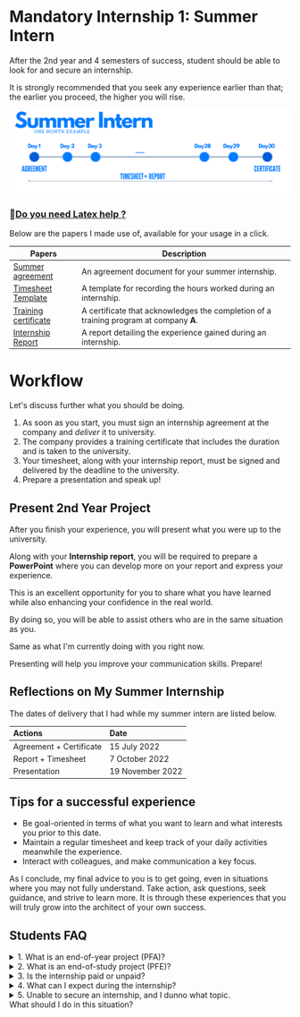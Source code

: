 <br>
<br>

# Mandatory Internship 1: Summer Intern
After the 2nd year and 4 semesters of success, student should be able to look for and secure an internship. 

It is strongly recommended that you seek any experience earlier than that; the earlier you proceed, the higher you will rise.

![BRANCH_INSIGHT](images/InternsAssets/summerintern.png)

### 🤖[Do you need Latex help ?](prompt-engineer.md)  



Below are the papers I made use of, available for your usage in a click.


| Papers                      | Description                                          |
| ---------------------------|------------------------------------------------------|
| [Summer agreement](https://github.com/Y4HYA4/TheRealBachelorsDocs/blob/main/docs/images/InternsAssets/Convention-Stage-ete.pdf)| An agreement document for your summer internship.        |
| [Timesheet Template](https://github.com/Y4HYA4/TheRealBachelorsDocs/blob/main/docs/images/InternsAssets/Journal-de-stage.pdf)          | A template for recording the hours worked during an internship.|
| [Training certificate](https://github.com/yaya2devops/bachelor-guide/blob/main/docs/images/InternsAssets/certificate.md)        | A certificate that acknowledges the completion of a training program at company **A**.|
| [Internship Report](https://github.com/Y4HYA4/ExperienceInCloud/tree/main/First_InternReport#internship-report-at-linedata)           | A report detailing the experience gained during an internship. |

# Workflow

Let's discuss further what you should be doing.

1. As soon as you start, you must sign an internship agreement at the company and *deliver* it to university.<br>
2. The company provides a training certificate that includes the duration and is taken to the university.<br>
3. Your timesheet, along with your internship report, must be signed and delivered by the deadline to the university.<br>
4. Prepare a presentation and speak up!<br>

## Present 2nd Year Project
After you finish your experience, you will present what you were up to the university. 

Along with your **Internship report**, you will be required to prepare a **PowerPoint** where you can develop more on your report and express your experience.

This is an excellent opportunity for you to share what you have learned while also enhancing your confidence in the real world.

By doing so, you will be able to assist others who are in the same situation as you. 

Same as what I'm currently doing with you right now.

Presenting will help you improve your communication skills. Prepare!


## Reflections on My Summer Internship

The dates of delivery that I had while my summer intern are listed below.

| Actions                       |Date|
| :--------                   |:--------   |
|     Agreement +  Certificate  | 15 July 2022|
|    Report + Timesheet  | 7 October 2022|
|    Presentation   | 19 November 2022 |

## Tips for a successful experience
- Be goal-oriented in terms of what you want to learn and what interests you prior to this date.
- Maintain a regular timesheet and keep track of your daily activities meanwhile the experience.
- Interact with colleagues, and make communication a key focus.


As I conclude, my final advice to you is to get going, even in situations where you may not fully understand.
Take action, ask questions, seek guidance, and strive to learn more.
It is through these experiences that you will truly grow into the architect of your own success.


## Students FAQ


<details>
<summary>1. What is an end-of-year project (PFA)?</summary>
An end-of-study project is a comprehensive academic project that students complete at the end of a given year while pursuing a degree program.
</details>

<details>
<summary>2. What is an end-of-study project (PFE)?</summary>
An end-of-study project is a comprehensive academic project that students complete at the end of their degree program.
</details>

<details>
<summary>3. Is the internship paid or unpaid?</summary>
Internships can be paid, unpaid, or offer a stipend. Paid internships are more common in certain industries, but the experience gained from an unpaid internship is valuable. My internship at <a href="https://raw.githubusercontent.com/yaya2devops/bachelor-guide/main/docs/images/InternsAssets/attes.png">Linedata</a> was unpaid but got my takeoff to the sky.
</details>

<details>
<summary>4. What can I expect during the internship?</summary>
Internship experiences vary, but you can expect to work on tasks related to your field, collaborate with colleagues, attend meetings, and learn from professionals in the industry.
</details>

<details>
<summary>5. Unable to secure an internship, and I dunno what topic. <br>What should I do in this situation?</summary>

Start working on your LaTeX report right away. <br>Pick <b>whatever topic</b> that you may like later. <br>Your report will be in Latex. <br><a href="#/prompt-engineer">Jump</a>  and Just Do it✔. <br>It never been that easy peasy.
</details>



 
